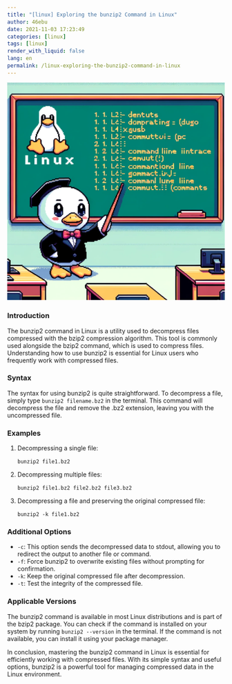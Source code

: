 ```yaml
---
title: "[linux] Exploring the bunzip2 Command in Linux"
author: 46ebu
date: 2021-11-03 17:23:49 
categories: [linux]
tags: [linux]
render_with_liquid: false
lang: en
permalink: /linux-exploring-the-bunzip2-command-in-linux
---
```


![Intro](/assets/img/post/linux.png)
### Introduction
The bunzip2 command in Linux is a utility used to decompress files compressed with the bzip2 compression algorithm. This tool is commonly used alongside the bzip2 command, which is used to compress files. Understanding how to use bunzip2 is essential for Linux users who frequently work with compressed files.

### Syntax
The syntax for using bunzip2 is quite straightforward. To decompress a file, simply type `bunzip2 filename.bz2` in the terminal. This command will decompress the file and remove the .bz2 extension, leaving you with the uncompressed file.

### Examples
1. Decompressing a single file:
   ```
   bunzip2 file1.bz2
   ```
2. Decompressing multiple files:
   ```
   bunzip2 file1.bz2 file2.bz2 file3.bz2
   ```
3. Decompressing a file and preserving the original compressed file:
   ```
   bunzip2 -k file1.bz2
   ```

### Additional Options
- `-c`: This option sends the decompressed data to stdout, allowing you to redirect the output to another file or command.
- `-f`: Force bunzip2 to overwrite existing files without prompting for confirmation.
- `-k`: Keep the original compressed file after decompression.
- `-t`: Test the integrity of the compressed file.

### Applicable Versions
The bunzip2 command is available in most Linux distributions and is part of the bzip2 package. You can check if the command is installed on your system by running `bunzip2 --version` in the terminal. If the command is not available, you can install it using your package manager.

In conclusion, mastering the bunzip2 command in Linux is essential for efficiently working with compressed files. With its simple syntax and useful options, bunzip2 is a powerful tool for managing compressed data in the Linux environment.